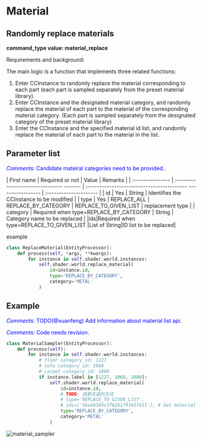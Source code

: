 # Material 
## Randomly replace materials

**command_type value: material_replace**

Requirements and background:

The main logic is a function that implements three related functions:

1. Enter CCInstance to randomly replace the material corresponding to each part (each part is sampled separately from the preset material library).
2. Enter CCInstance and the designated material category, and randomly replace the material of each part to the material of the corresponding material category. (Each part is sampled separately from the designated category of the preset material library)
3. Enter the CCInstance and the specified material id list, and randomly replace the material of each part to the material in the list.

## Parameter list
<span style="color:blue">*Comments:* Candidate mateiral categories need to be provided.</span>.

| First name | Required or not | Value | Remarks |
| :--------------- | :------------------------------- ------- | :----------------------------------------- ----------------- | :--------------------- |
| id | Yes | String | Identifies the CCInstance to be modified |
| type | Yes | REPLACE_ALL \| REPLACE_BY_CATEGORY \| REPLACE_TO_GIVEN_LIST | replacement type |
| category | Required when type=REPLACE_BY_CATEGORY | String | Category name to be replaced |
|ids|Required when type=REPLACE_TO_GIVEN_LIST |List of String|ID list to be replaced|

example
```python
class ReplaceMaterial(EntityProcessor):
    def process(self, *args, **kwargs):
        for instance in self.shader.world.instances:
            self.shader.world.replace_material(
                id=instance.id,
                type='REPLACE_BY_CATEGORY',
                category='METAL'
            )
```

## Example

<span style="color:blue">*Comments:* TODO(@xuanfeng) Add information about material list api</span>.

<span style="color:blue">*Comments:* Code needs revision</span>.
```python
class MaterialSampler(EntityProcessor):
    def process(self):
        for instance in self.shader.world.instances:
            # floor category_id: 1227
            # sofa category_id: 1068 
            # carpet category_id: 1080
            if instance.label in [1227, 1068, 1080]:
                self.shader.world.replace_material(
                    id=instance.id,
                    # TODO: 选更合适的方式
                    # type='REPLACE_TO_GIVEN_LIST',
                    # ids=['5be44369c3f6261793457411'], # Get material list from API.
                    type='REPLACE_BY_CATEGORY',
                    category='METAL'
                )
```
![material_sampler](../examples_figs/material_sampler.png)